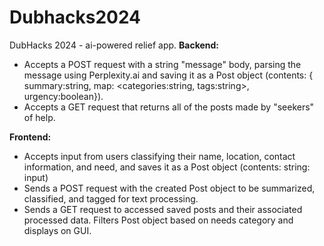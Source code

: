 # Dubhacks2024
DubHacks 2024 - ai-powered relief app.
**Backend:**
- Accepts a POST request with a string "message" body, parsing the message using Perplexity.ai and saving it as a Post object (contents: { summary:string, map: <categories:string, tags:string>, urgency:boolean}).
- Accepts a GET request that returns all of the posts made by "seekers" of help.

**Frontend:**
- Accepts input from users classifying their name, location, contact information, and need, and saves it as a Post object (contents: string: input)
- Sends a POST request with the created Post object to be summarized, classified, and tagged for text processing.
- Sends a GET request to accessed saved posts and their associated processed data. Filters Post object based on needs category and displays on GUI.
